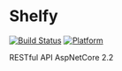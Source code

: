 # Shelfy


[![Build Status](https://travis-ci.org/StolarQQ/Shelfy.svg?branch=master)](https://travis-ci.org/StolarQQ/Shelfy)
[![Platform](https://img.shields.io/badge/Platform-.NET%20Core%202.2-green.svg)](https://dotnet.microsoft.com/downloady)

RESTful API AspNetCore 2.2
